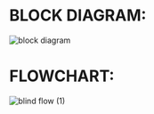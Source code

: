 
# BLOCK DIAGRAM:

![block diagram](https://user-images.githubusercontent.com/98833151/157274217-91ae4def-4925-48c9-8750-3b8b52fa8023.png)

# FLOWCHART:

![blind flow (1)](https://user-images.githubusercontent.com/98833151/157274251-32536f05-01f5-4273-859a-4193743eb51c.png)
